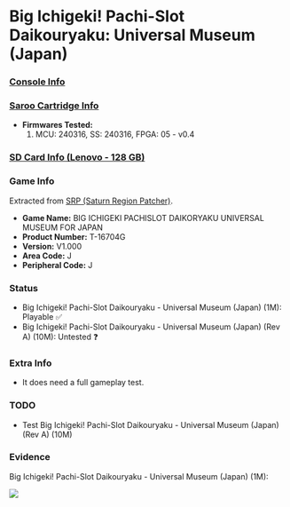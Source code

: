 # Big Ichigeki! Pachi-Slot Daikouryaku: Universal Museum (Japan)

### [Console Info](../../../../../Info/Consoles/VA13/README.md)

### [Saroo Cartridge Info](../../../../../Info/Cartridges/RetroGameParadiseStore/1.32F/README.md)

- <b>Firmwares Tested:</b>
  1. MCU: 240316, SS: 240316, FPGA: 05 - v0.4

### [SD Card Info (Lenovo - 128 GB)](../../../../../Info/SdCards/Lenovo/128GB/fat32/README.md)

### Game Info

Extracted from [SRP (Saturn Region Patcher)](https://segaxtreme.net/resources/saturn-region-patcher.81/download).

- <b>Game Name:</b> BIG ICHIGEKI PACHISLOT DAIKORYAKU UNIVERSAL MUSEUM FOR JAPAN
- <b>Product Number:</b> T-16704G
- <b>Version:</b> V1.000
- <b>Area Code:</b> J
- <b>Peripheral Code:</b> J

### Status

- Big Ichigeki! Pachi-Slot Daikouryaku - Universal Museum (Japan) (1M): Playable :white_check_mark:
- Big Ichigeki! Pachi-Slot Daikouryaku - Universal Museum (Japan) (Rev A) (10M): Untested :question:

### Extra Info

- It does need a full gameplay test.

### TODO

- Test Big Ichigeki! Pachi-Slot Daikouryaku - Universal Museum (Japan) (Rev A) (10M)

### Evidence

Big Ichigeki! Pachi-Slot Daikouryaku - Universal Museum (Japan) (1M):

[![](https://img.youtube.com/vi/eek8oHYsBPc/0.jpg)](https://www.youtube.com/watch?v=eek8oHYsBPc)
